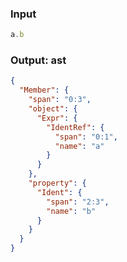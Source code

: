 ### Input
```js parse:expr
a.b
```

### Output: ast
```json
{
  "Member": {
    "span": "0:3",
    "object": {
      "Expr": {
        "IdentRef": {
          "span": "0:1",
          "name": "a"
        }
      }
    },
    "property": {
      "Ident": {
        "span": "2:3",
        "name": "b"
      }
    }
  }
}
```
